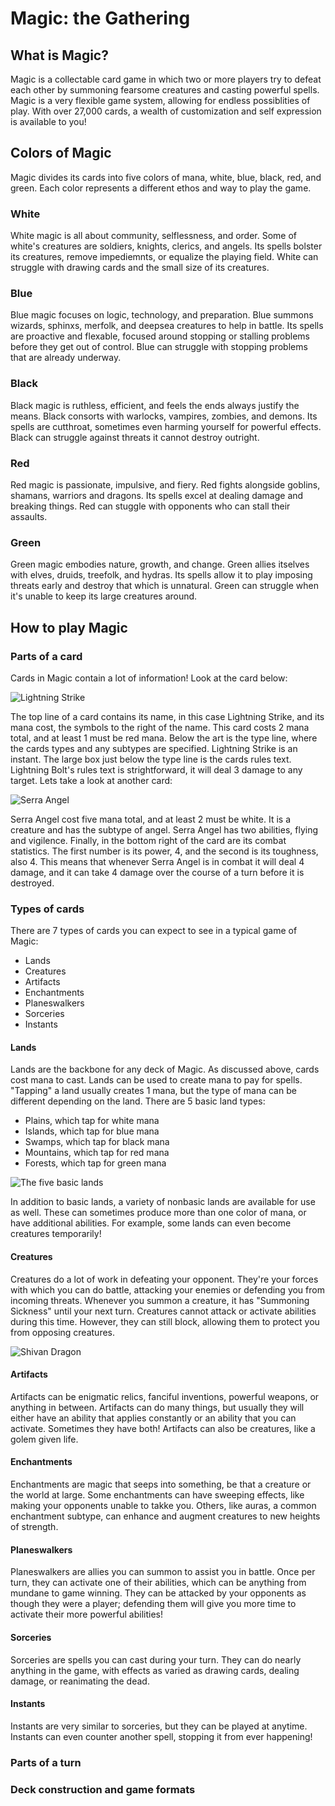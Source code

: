 # Magic: the Gathering

## What is Magic?
Magic is a collectable card game in which two or more players try to defeat each other by summoning fearsome creatures and casting powerful spells. Magic is a very flexible game system, allowing for endless possiblities of play. With over 27,000 cards, a wealth of customization and self expression is available to you!

## Colors of Magic
Magic divides its cards into five colors of mana, white, blue, black, red, and green. Each color represents a different ethos and way to play the game.

### White
White magic is all about community, selflessness, and order. Some of white's creatures are soldiers, knights, clerics, and angels. Its spells bolster its creatures, remove impediemnts, or equalize the playing field. White can struggle with drawing cards and the small size of its creatures.

### Blue
Blue magic focuses on logic, technology, and preparation. Blue summons wizards, sphinxs, merfolk, and deepsea creatures to help in battle. Its spells are proactive and flexable, focused around stopping or stalling problems before they get out of control. Blue can struggle with stopping problems that are already underway.

### Black
Black magic is ruthless, efficient, and feels the ends always justify the means. Black consorts with warlocks, vampires, zombies, and demons. Its spells are cutthroat, sometimes even harming yourself for powerful effects. Black can struggle against threats it cannot destroy outright.

### Red
Red magic is passionate, impulsive, and fiery. Red fights alongside goblins, shamans, warriors and dragons. Its spells excel at dealing damage and breaking things. Red can stuggle with opponents who can stall their assaults.

### Green
Green magic embodies nature, growth, and change. Green allies itselves with elves, druids, treefolk, and hydras. Its spells allow it to play imposing threats early and destroy that which is unnatural. Green can struggle when it's unable to keep its large creatures around.

## How to play Magic

### Parts of a card
Cards in Magic contain a lot of information! Look at the card below:

![Lightning Strike](https://cards.scryfall.io/large/front/0/8/084b7337-c06f-4cbf-8fc0-0b20c221f1dc.jpg?1562300290)

The top line of a card contains its name, in this case Lightning Strike, and its mana cost, the symbols to the right of the name. This card costs 2 mana total, and at least 1 must be red mana. Below the art is the type line, where the cards types and any subtypes are specified. Lightning Strike is an instant. The large box just below the type line is the cards rules text. Lightning Bolt's rules text is strightforward, it will deal 3 damage to any target. Lets take a look at another card:


![Serra Angel](https://cards.scryfall.io/large/front/3/5/350c41af-18e5-4ce8-b3b1-64baa85b1acb.jpg?1562197862)

Serra Angel cost five mana total, and at least 2 must be white. It is a creature and has the subtype of angel. Serra Angel has two abilities, flying and vigilence. Finally, in the bottom right of the card are its combat statistics. The first number is its power, 4, and the second is its toughness, also 4. This means that whenever Serra Angel is in combat it will deal 4 damage, and it can take 4 damage over the course of a turn before it is destroyed.

### Types of cards

There are 7 types of cards you can expect to see in a typical game of Magic:
- Lands
- Creatures
- Artifacts
- Enchantments
- Planeswalkers
- Sorceries
- Instants


#### Lands
Lands are the backbone for any deck of Magic. As discussed above, cards cost mana to cast. Lands can be used to create mana to pay for spells. "Tapping" a land usually creates 1 mana, but the type of mana can be different depending on the land. There are 5 basic land types:
- Plains, which tap for white mana
- Islands, which tap for blue mana
- Swamps, which tap for black mana
- Mountains, which tap for red mana
- Forests, which tap for green mana

![The five basic lands](https://52f4e29a8321344e30ae-0f55c9129972ac85d6b1f4e703468e6b.ssl.cf2.rackcdn.com/products/pictures/109040.jpg)

In addition to basic lands, a variety of nonbasic lands are available for use as well. These can sometimes produce more than one color of mana, or have additional abilities. For example, some lands can even become creatures temporarily! 

#### Creatures
Creatures do a lot of work in defeating your opponent. They're your forces with which you can do battle, attacking your enemies or defending you from incoming threats. Whenever you summon a creature, it has "Summoning Sickness" until your next turn. Creatures cannot attack or activate abilities during this time. However, they can still block, allowing them to protect you from opposing creatures.

![Shivan Dragon](https://cards.scryfall.io/large/front/d/3/d389b8db-5866-4146-a379-f24b6463622b.jpg?1562304398)

#### Artifacts
Artifacts can be enigmatic relics, fanciful inventions, powerful weapons, or anything in between. Artifacts can do many things, but usually they will either have an ability that applies constantly or an ability that you can activate. Sometimes they have both! Artifacts can also be creatures, like a golem given life. 

#### Enchantments
Enchantments are magic that seeps into something, be that a creature or the world at large. Some enchantments can have sweeping effects, like making your opponents unable to takke you. Others, like auras, a common enchantment subtype, can enhance and augment creatures to new heights of strength. 

#### Planeswalkers
Planeswalkers are allies you can summon to assist you in battle. Once per turn, they can activate one of their abilities, which can be anything from mundane to game winning. They can be attacked by your opponents as though they were a player; defending them will give you more time to activate their more powerful abilities!

#### Sorceries
Sorceries are spells you can cast during your turn. They can do nearly anything in the game, with effects as varied as drawing cards, dealing damage, or reanimating the dead.

#### Instants
Instants are very similar to sorceries, but they can be played at anytime. Instants can even counter another spell, stopping it from ever happening!

### Parts of a turn

### Deck construction and game formats

<!--- 
TODO: 
- Get smaller images of cards
- find where to add more rules
- reconsider where "Tapping" is placed
- rephrase red's struggle
- add power/toughness modifications to creatures
- add example cards for each type
- toughness <0 dies / how creatures die
- How planeswalkers work
- clarify summoning sickness, maybe its own section? 
--->